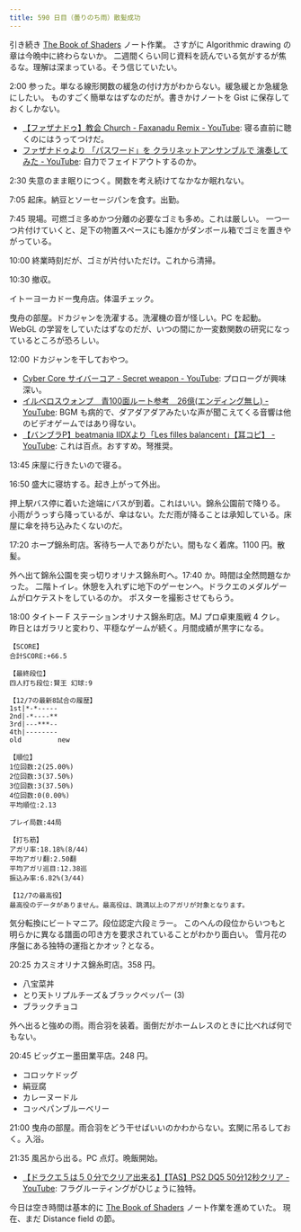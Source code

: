 ```yaml
---
title: 590 日目（曇りのち雨）散髪成功
---
```


引き続き [The Book of Shaders] ノート作業。
さすがに Algorithmic drawing の章は今晩中に終わらないか。
二週間くらい同じ資料を読んでいる気がするが焦るな。理解は深まっている。そう信じていたい。

2:00 参った。単なる線形関数の緩急の付け方がわからない。緩急緩とか急緩急にしたい。
ものすごく簡単なはずなのだが。書きかけノートを Gist に保存しておくしかない。

* [【ファザナドゥ】教会 Church - Faxanadu Remix - YouTube](https://www.youtube.com/watch?v=9cx6SQHXG0E):
  寝る直前に聴くのにはうってつけだ。
* [ファザナドゥより 「パスワード」を クラリネットアンサンブルで 演奏してみた - YouTube](https://www.youtube.com/watch?v=Hh-3Kl3q4Rk):
  自力でフェイドアウトするのか。

2:30 失意のまま眠りにつく。関数を考え続けてなかなか眠れない。

7:05 起床。納豆とソーセージパンを食す。出勤。

7:45 現場。可燃ゴミ多めかつ分離の必要なゴミも多め。これは厳しい。
一つ一つ片付けていくと、足下の物置スペースにも誰かがダンボール箱でゴミを置きやがっている。

10:00 終業時刻だが、ゴミが片付いただけ。これから清掃。

10:30 撤収。

イトーヨーカドー曳舟店。体温チェック。

曳舟の部屋。ドカジャンを洗濯する。洗濯機の音が怪しい。PC を起動。
WebGL の学習をしていたはずなのだが、いつの間にか一変数関数の研究になっているところが恐ろしい。

12:00 ドカジャンを干しておやつ。

* [Cyber Core サイバーコア - Secret weapon - YouTube](https://www.youtube.com/watch?v=eyV_YRkUqss):
  プロローグが興味深い。
* [イルベロスウォンプ　青100面ルート参考　26億(エンディング無し) - YouTube](https://www.youtube.com/watch?v=WkHXhunl3bw):
  BGM も病的で、ダアダアダアみたいな声が聞こえてくる音響は他のビデオゲームではあり得ない。
* [【バンブラP】beatmania IIDXより「Les filles balancent」【耳コピ】 - YouTube](https://www.youtube.com/watch?v=Q96pMXuQeqs):
  これは百点。おすすめ。弩推奨。

13:45 床屋に行きたいので寝る。

16:50 盛大に寝坊する。起き上がって外出。

押上駅バス停に着いた途端にバスが到着。これはいい。錦糸公園前で降りる。
小雨がうっすら降っているが、傘はない。ただ雨が降ることは承知している。床屋に傘を持ち込みたくないのだ。

17:20 ホープ錦糸町店。客待ち一人でありがたい。間もなく着席。1100 円。散髪。

外へ出て錦糸公園を突っ切りオリナス錦糸町へ。17:40 か。時間は全然問題なかった。
二階トイレ。休憩を入れずに地下のゲーセンへ。ドラクエのメダルゲームがロケテストをしているのか。
ポスターを撮影させてもらう。

18:00 タイトー F ステーションオリナス錦糸町店。MJ プロ卓東風戦 4 クレ。
昨日とはガラリと変わり、平穏なゲームが続く。月間成績が黒字になる。

```text
【SCORE】
合計SCORE:+66.5

【最終段位】
四人打ち段位:賢王 幻球:9

【12/7の最新8試合の履歴】
1st|*-*-----
2nd|-*----**
3rd|---***--
4th|--------
old         new

【順位】
1位回数:2(25.00%)
2位回数:3(37.50%)
3位回数:3(37.50%)
4位回数:0(0.00%)
平均順位:2.13

プレイ局数:44局

【打ち筋】
アガリ率:18.18%(8/44)
平均アガリ翻:2.50翻
平均アガリ巡目:12.38巡
振込み率:6.82%(3/44)

【12/7の最高役】
最高役のデータがありません。最高役は、跳満以上のアガリが対象となります。
```

気分転換にビートマニア。段位認定六段ミラー。
このへんの段位からいつもと明らかに異なる譜面の叩き方を要求されていることがわかり面白い。
雪月花の序盤にある独特の運指とかオッ？となる。

20:25 カスミオリナス錦糸町店。358 円。

* 八宝菜丼
* とり天トリプルチーズ＆ブラックペッパー (3)
* ブラックチョコ

外へ出ると強めの雨。雨合羽を装着。面倒だがホームレスのときに比べれば何でもない。

20:45 ビッグエー墨田業平店。248 円。

* コロッケドッグ
* 絹豆腐
* カレーヌードル
* コッペパンブルーベリー

21:00 曳舟の部屋。雨合羽をどう干せばいいのかわからない。玄関に吊るしておく。入浴。

21:35 風呂から出る。PC 点灯。晩飯開始。

* [【ドラクエ５は５０分でクリア出来る】【TAS】PS2 DQ5 50分12秒クリア - YouTube](https://www.youtube.com/watch?v=93cvHxPlqBA):
  フラグルーティングがひじょうに独特。

今日は空き時間は基本的に [The Book of Shaders] ノート作業を進めていた。
現在、まだ Distance field の節。

[The Book of Shaders]: https://thebookofshaders.com/
